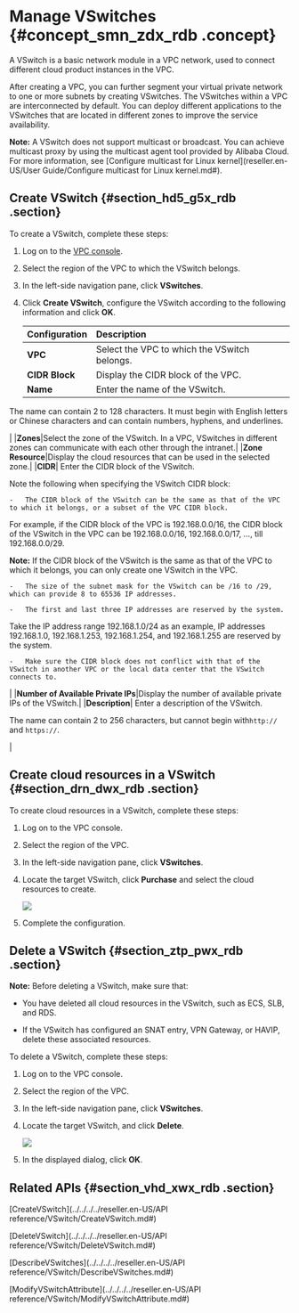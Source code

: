 # Manage VSwitches {#concept_smn_zdx_rdb .concept}

A VSwitch is a basic network module in a VPC network, used to connect different cloud product instances in the VPC.

After creating a VPC, you can further segment your virtual private network to one or more subnets by creating VSwitches. The VSwitches within a VPC are interconnected by default. You can deploy different applications to the VSwitches that are located in different zones to improve the service availability.

**Note:** A VSwitch does not support multicast or broadcast. You can achieve multicast proxy by using the multicast agent tool provided by Alibaba Cloud. For more information, see [Configure multicast for Linux kernel](reseller.en-US/User Guide/Configure multicast for Linux kernel.md#).

## Create VSwitch {#section_hd5_g5x_rdb .section}

To create a VSwitch, complete these steps:

1.  Log on to the [VPC console](https://partners-intl.console.aliyun.com/#/vpc).
2.  Select the region of the VPC to which the VSwitch belongs.
3.  In the left-side navigation pane, click **VSwitches**.
4.  Click **Create VSwitch**, configure the VSwitch according to the following information and click **OK**.

    |Configuration|Description|
    |:------------|:----------|
    |**VPC**|Select the VPC to which the VSwitch belongs.|
    |**CIDR Block**|Display the CIDR block of the VPC.|
    |**Name**| Enter the name of the VSwitch.

 The name can contain 2 to 128 characters. It must begin with English letters or Chinese characters and can contain numbers, hyphens, and underlines.

 |
    |**Zones**|Select the zone of the VSwitch. In a VPC, VSwitches in different zones can communicate with each other through the intranet.|
    |**Zone Resource**|Display the cloud resources that can be used in the selected zone.|
    |**CIDR**| Enter the CIDR block of the VSwitch.

 Note the following when specifying the VSwitch CIDR block:

    -   The CIDR block of the VSwitch can be the same as that of the VPC to which it belongs, or a subset of the VPC CIDR block.

For example, if the CIDR block of the VPC is 192.168.0.0/16, the CIDR block of the VSwitch in the VPC can be 192.168.0.0/16, 192.168.0.0/17, …, till 192.168.0.0/29.

**Note:** If the CIDR block of the VSwitch is the same as that of the VPC to which it belongs, you can only create one VSwitch in the VPC.

    -   The size of the subnet mask for the VSwitch can be /16 to /29, which can provide 8 to 65536 IP addresses.

    -   The first and last three IP addresses are reserved by the system.

Take the IP address range 192.168.1.0/24 as an example, IP addresses 192.168.1.0, 192.168.1.253, 192.168.1.254, and 192.168.1.255 are reserved by the system.

    -   Make sure the CIDR block does not conflict with that of the VSwitch in another VPC or the local data center that the VSwitch connects to.

 |
    |**Number of Available Private IPs**|Display the number of available private IPs of the VSwitch.|
    |**Description**| Enter a description of the VSwitch.

 The name can contain 2 to 256 characters, but cannot begin with`http://` and `https://`.

 |


## Create cloud resources in a VSwitch {#section_drn_dwx_rdb .section}

To create cloud resources in a VSwitch, complete these steps:

1.  Log on to the VPC console.
2.  Select the region of the VPC.
3.  In the left-side navigation pane, click **VSwitches**.
4.  Locate the target VSwitch, click **Purchase** and select the cloud resources to create.

    ![](http://static-aliyun-doc.oss-cn-hangzhou.aliyuncs.com/assets/img/2436/15434933799789_en-US.png)

5.  Complete the configuration.

## Delete a VSwitch {#section_ztp_pwx_rdb .section}

**Note:** Before deleting a VSwitch, make sure that:

-   You have deleted all cloud resources in the VSwitch, such as ECS, SLB, and RDS.

-   If the VSwitch has configured an SNAT entry, VPN Gateway, or HAVIP, delete these associated resources.


To delete a VSwitch, complete these steps:

1.  Log on to the VPC console.
2.  Select the region of the VPC.
3.  In the left-side navigation pane, click **VSwitches**.
4.  Locate the target VSwitch, and click **Delete**.

    ![](http://static-aliyun-doc.oss-cn-hangzhou.aliyuncs.com/assets/img/2436/15434933809788_en-US.png)

5.  In the displayed dialog, click **OK**.

## Related APIs {#section_vhd_xwx_rdb .section}

[CreateVSwitch](../../../../reseller.en-US/API reference/VSwitch/CreateVSwitch.md#)

[DeleteVSwitch](../../../../reseller.en-US/API reference/VSwitch/DeleteVSwitch.md#)

[DescribeVSwitches](../../../../reseller.en-US/API reference/VSwitch/DescribeVSwitches.md#)

[ModifyVSwitchAttribute](../../../../reseller.en-US/API reference/VSwitch/ModifyVSwitchAttribute.md#)

